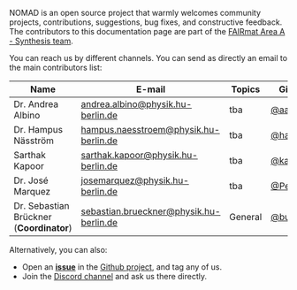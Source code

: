

NOMAD is an open source project that warmly welcomes community projects, contributions, suggestions, bug fixes, and constructive feedback. The contributors to this documentation page are part of the [FAIRmat Area A - Synthesis team](https://www.fairmat-nfdi.eu/fairmat/about-fairmat/team-fairmat).

You can reach us by different channels. You can send as directly an email to the main contributors list:

| Name | E-mail     | Topics | Github profiles |
|------|------------|--------|-----------------|
| Dr. Andrea Albino | [andrea.albino@physik.hu-berlin.de](mailto:andrea.albino@physik.hu-berlin.de) | tba | [@aalbino2](https://github.com/aalbino2) |
| Dr. Hampus Näsström | [hampus.naesstroem@physik.hu-berlin.de](mailto:hampus.naesstroem@physik.hu-berlin.de) | tba | [@hampusnasstrom](https://github.com/hampusnasstrom) |
| Sarthak Kapoor | [sarthak.kapoor@physik.hu-berlin.de](mailto:sarthak.kapoor@physik.hu-berlin.de) | tba | [@ka-sarthak](https://github.com/ka-sarthak) |
| Dr. José Marquez | [josemarquez@physik.hu-berlin.de](mailto:josemarquez@physik.hu-berlin.de) | tba | [@Pepe-Marquez](https://github.com/Pepe-Marquez) |
| Dr. Sebastian Brückner (**Coordinator**) | [sebastian.brueckner@physik.hu-berlin.de](mailto:sebastian.brueckner@physik.hu-berlin.de) | General | [@budschi](https://github.com/budschi) |


Alternatively, you can also:

- Open an [**issue**](https://github.com/FAIRmat-NFDI/nomad-material-processing/issues) in the [Github project](https://github.com/FAIRmat-NFDI/nomad-material-processing), and tag any of us.
- Join the [Discord channel](https://discord.gg/Gyzx3ukUw8) and ask us there directly.

